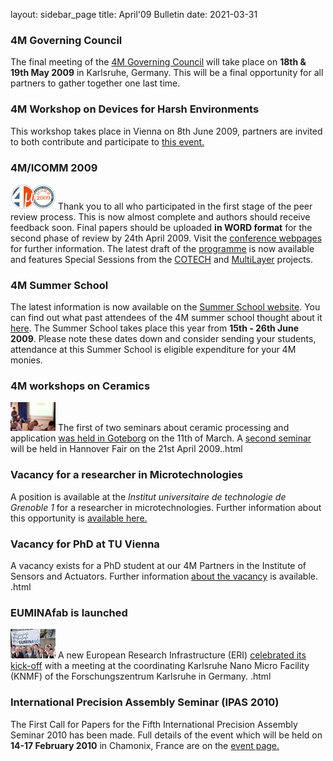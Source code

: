 layout: sidebar_page
title: April'09 Bulletin
date: 2021-03-31

<!--break-->
### 4M Governing Council

The final meeting of the [4M Governing Council](/event/4M-Governing-Council) will take place on **18th & 19th May 2009** in Karlsruhe, Germany. This will be  a final opportunity for all partners to gather together one last time.

### 4M Workshop on Devices for Harsh Environments

This workshop takes place in Vienna on 8th June 2009, partners are invited to both contribute and participate to [this event.](/event/4M-Workshop-Devices-harsh-environments)

### 4M/ICOMM 2009

![4M/ICOMM 2009](/images/conf2008-twin-thumb.png)
Thank you to all who participated in the first stage of the peer review process. This is now almost  complete and authors should receive feedback soon. Final papers should be uploaded **in WORD format** for the second phase of review by 24th April 2009. Visit the [conference webpages](/conference/2009 "conference webpages") for further information. The latest draft of the [programme](/conference/2009/Programme) is now available and features Special Sessions from the [COTECH](/node/18) and [MultiLayer](/node/19) projects. 

### 4M Summer School

The latest information is now available on the [Summer School website](http://www.me.mek.dtu.dk/English/Education/PhD%20Summer%20School.aspx). You can find out what past attendees of the 4M summer school thought about it [here](/event/4M-Summer-School). The Summer School takes place this year from **15th - 26th June 2009**. Please note these dates down and consider sending your students, attendance at this Summer School is eligible expenditure for your 4M monies. 

### 4M workshops on Ceramics


![4M workshops on Ceramics](/images/ceramics-workshop-goteborg-thumb.jpg)
The first of two seminars about ceramic processing and application [was held in Goteborg](/contents/4M-Ceramics-Workshop-Goteborg.html) on the 11th of March. A [second seminar](/node/56) will be held in Hannover Fair on the 21st April 2009..html

### Vacancy for a researcher in Microtechnologies

A position is available at the <i>Institut universitaire de technologie de Grenoble 1</i> for a researcher in microtechnologies. Further information about this opportunity is [available here.](/contents/Position-available-researcher-microtechnologies.html)

### Vacancy for PhD at TU Vienna

A vacancy exists for a PhD student at our 4M Partners in the Institute of Sensors and Actuators. Further information [about the vacancy](/contents/PhD-position-ISAS-TU-Vienna.html) is available. .html

### EUMINAfab is launched

![EUMINAfab launch](/images/euminafab-kickoff-thumb.jpg)
A new European Research Infrastructure (ERI) [celebrated its kick-off](/contents/EUMINAfab-kick-meeting.html) with a meeting at the coordinating Karlsruhe Nano Micro Facility (KNMF) of the Forschungszentrum Karlsruhe in Germany. .html

### International Precision Assembly Seminar (IPAS 2010)

The First Call for Papers for the Fifth International Precision Assembly Seminar 2010 has been made. Full details of the event which will be held on **14-17 February 2010** in Chamonix, France are on the [event page.](/event/IPAS-2010)